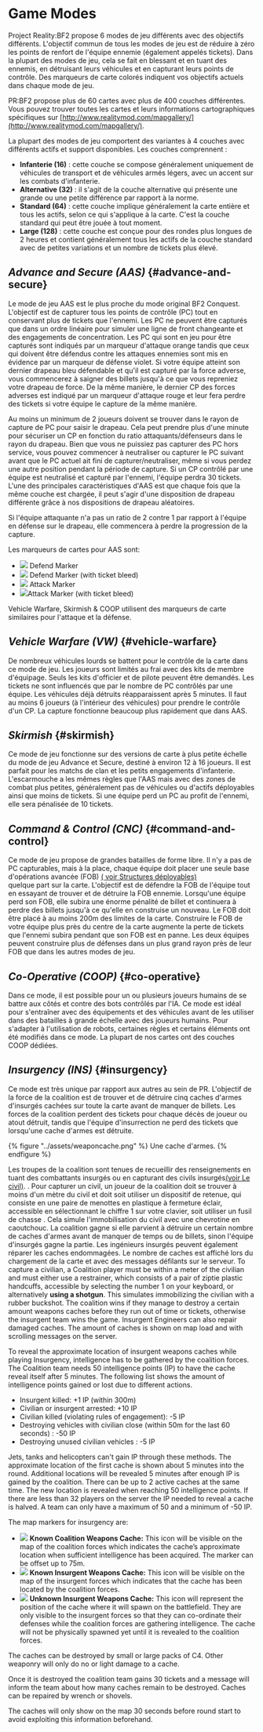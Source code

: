 # Game Modes

Project Reality:BF2 propose 6 modes de jeu différents avec des objectifs différents. L'objectif commun de tous les modes de jeu est de réduire à zéro les points de renfort de l'équipe ennemie (également appelés tickets). Dans la plupart des modes de jeu, cela se fait en blessant et en tuant des ennemis, en détruisant leurs véhicules et en capturant leurs points de contrôle. Des marqueurs de carte colorés indiquent vos objectifs actuels dans chaque mode de jeu.

PR:BF2 propose plus de 60 cartes avec plus de 400 couches différentes. Vous pouvez trouver toutes les cartes et leurs informations cartographiques spécifiques sur [http://www.realitymod.com/mapgallery/](http://www.realitymod.com/mapgallery/).

La plupart des modes de jeu comportent des variantes à 4 couches avec différents actifs et support disponibles. Les couches comprennent :

* **Infanterie \(16\)** : cette couche se compose généralement uniquement de véhicules de transport et de véhicules armés légers, avec un accent sur les combats d'infanterie.
* **Alternative \(32\)** : il s'agit de la couche alternative qui présente une grande ou une petite différence par rapport à la norme.
* **Standard \(64\)** : cette couche implique généralement la carte entière et tous les actifs, selon ce qui s'applique à la carte. C'est la couche standard qui peut être jouée à tout moment.
* **Large \(128\)** : cette couche est conçue pour des rondes plus longues de 2 heures et contient généralement tous les actifs de la couche standard avec de petites variations et un nombre de tickets plus élevé.

## _Advance and Secure \(AAS\)_ {#advance-and-secure}

Le mode de jeu AAS est le plus proche du mode original BF2 Conquest. L'objectif est de capturer tous les points de contrôle \(PC\) tout en conservant plus de tickets que l'ennemi. Les PC ne peuvent être capturés que dans un ordre linéaire pour simuler une ligne de front changeante et des engagements de concentration. Les PC qui sont en jeu pour être capturés sont indiqués par un marqueur d'attaque orange tandis que ceux qui doivent être défendus contre les attaques ennemies sont mis en évidence par un marqueur de défense violet. Si votre équipe atteint son dernier drapeau bleu défendable et qu'il est capturé par la force adverse, vous commencerez à saigner des billets jusqu'à ce que vous repreniez votre drapeau de force. De la même manière, le dernier CP des forces adverses est indiqué par un marqueur d'attaque rouge et leur fera perdre des tickets si votre équipe le capture de la même manière.

Au moins un minimum de 2 joueurs doivent se trouver dans le rayon de capture de PC pour saisir le drapeau. Cela peut prendre plus d'une minute pour sécuriser un CP en fonction du ratio attaquants/défenseurs dans le rayon du drapeau. Bien que vous ne puissiez pas capturer des PC hors service, vous pouvez commencer à neutraliser ou capturer le PC suivant avant que le PC actuel ait fini de capturer/neutraliser, même si vous perdez une autre position pendant la période de capture. Si un CP contrôlé par une équipe est neutralisé et capturé par l'ennemi, l'équipe perdra 30 tickets. L'une des principales caractéristiques d'AAS est que chaque fois que la même couche est chargée, il peut s'agir d'une disposition de drapeau différente grâce à nos dispositions de drapeau aléatoires.

Si l'équipe attaquante n'a pas un ratio de 2 contre 1 par rapport à l'équipe en défense sur le drapeau, elle commencera à perdre la progression de la capture.

Les marqueurs de cartes pour AAS sont:

* ![](../assets/defend.png) Defend Marker 
* ![](../assets/defend%20bleed.png) Defend Marker \(with ticket bleed\) 
* ![](../assets/attack_bleed.png) Attack Marker
* ![](../assets/attack.png)Attack Marker \(with ticket bleed\)

Vehicle Warfare, Skirmish & COOP utilisent des marqueurs de carte similaires pour l'attaque et la défense.

## _Vehicle Warfare \(VW\)_ {#vehicle-warfare}

De nombreux véhicules lourds se battent pour le contrôle de la carte dans ce mode de jeu. Les joueurs sont limités au frai avec des kits de membre d'équipage. Seuls les kits d'officier et de pilote peuvent être demandés. Les tickets ne sont influencés que par le nombre de PC contrôlés par une équipe. Les véhicules déjà détruits réapparaissent après 5 minutes. Il faut au moins 6 joueurs \(à l'intérieur des véhicules\) pour prendre le contrôle d'un CP. La capture fonctionne beaucoup plus rapidement que dans AAS.

## _Skirmish_ {#skirmish}

Ce mode de jeu fonctionne sur des versions de carte à plus petite échelle du mode de jeu Advance et Secure, destiné à environ 12 à 16 joueurs. Il est parfait pour les matchs de clan et les petits engagements d'infanterie. L'escarmouche a les mêmes règles que l'AAS mais avec des zones de combat plus petites, généralement pas de véhicules ou d'actifs déployables ainsi que moins de tickets. Si une équipe perd un PC au profit de l'ennemi, elle sera pénalisée de 10 tickets.

## _Command & Control \(CNC\)_ {#command-and-control}

Ce mode de jeu propose de grandes batailles de forme libre. Il n'y a pas de PC capturables, mais à la place, chaque équipe doit placer une seule base d'opérations avancée (FOB)  [\( voir Structures déployables\)](the_squad_leader.md#deployable-structures)  
quelque part sur la carte. L'objectif est de défendre la FOB de l'équipe tout en essayant de trouver et de détruire la FOB ennemie. Lorsqu'une équipe perd son FOB, elle subira une énorme pénalité de billet et continuera à perdre des billets jusqu'à ce qu'elle en construise un nouveau. Le FOB doit être placé à au moins 200m des limites de la carte. Construire le FOB de votre équipe plus près du centre de la carte augmente la perte de tickets que l'ennemi subira pendant que son FOB est en panne. Les deux équipes peuvent construire plus de défenses dans un plus grand rayon près de leur FOB que dans les autres modes de jeu.


## _Co-Operative \(COOP\)_ {#co-operative}

Dans ce mode, il est possible pour un ou plusieurs joueurs humains de se battre aux côtés et contre des bots contrôlés par l'IA. Ce mode est idéal pour s'entraîner avec des équipements et des véhicules avant de les utiliser dans des batailles à grande échelle avec des joueurs humains. Pour s'adapter à l'utilisation de robots, certaines règles et certains éléments ont été modifiés dans ce mode. La plupart de nos cartes ont des couches COOP dédiées.

## _Insurgency \(INS\)_ {#insurgency}

Ce mode est très unique par rapport aux autres au sein de PR. L'objectif de la force de la coalition est de trouver et de détruire cinq caches d'armes d'insurgés cachées sur toute la carte avant de manquer de billets. Les forces de la coalition perdent des tickets pour chaque décès de joueur ou atout détruit, tandis que l'équipe d'insurrection ne perd des tickets que lorsqu'une cache d'armes est détruite.

{% figure "../assets/weaponcache.png" %}
Une cache d'armes.
{% endfigure %}

Les troupes de la coalition sont tenues de recueillir des renseignements en tuant des combattants insurgés ou en capturant des civils insurgés[\(voir Le civil\)](the_civilian.md). . Pour capturer un civil, un joueur de la coalition doit se trouver à moins d'un mètre du civil et doit soit utiliser un dispositif de retenue, qui consiste en une paire de menottes en plastique à fermeture éclair, accessible en sélectionnant le chiffre 1 sur votre clavier, soit utiliser un fusil de chasse . Cela simule l'immobilisation du civil avec une chevrotine en caoutchouc. La coalition gagne si elle parvient à détruire un certain nombre de caches d'armes avant de manquer de temps ou de billets, sinon l'équipe d'insurgés gagne la partie. Les ingénieurs insurgés peuvent également réparer les caches endommagées. Le nombre de caches est affiché lors du chargement de la carte et avec des messages défilants sur le serveur.
To capture a civilian, a Coalition player must be within a meter of the civilian and must either use a restrainer, which consists of a pair of ziptie plastic handcuffs, accessible by selecting the number 1 on your keyboard, or alternatively **using a shotgun**. This simulates immobilizing the civilian with a rubber buckshot. The coalition wins if they manage to destroy a certain amount weapons caches before they run out of time or tickets, otherwise the insurgent team wins the game. Insurgent Engineers can also repair damaged caches. The amount of caches is shown on map load and with scrolling messages on the server.

To reveal the approximate location of insurgent weapons caches while playing Insurgency, intelligence has to be gathered by the coalition forces. The Coalition team needs 50 intelligence points \(IP\) to have the cache reveal itself after 5 minutes. The following list shows the amount of intelligence points gained or lost due to different actions.

* Insurgent killed: +1 IP \(within 300m\)
* Civilian or insurgent arrested: +10 IP
* Civilian killed \(violating rules of engagement\): -5 IP
* Destroying vehicles with civilian close \(within 50m for the last 60 seconds\) : -50 IP
* Destroying unused civilian vehicles : -5 IP

Jets, tanks and helicopters can't gain IP through these methods. The approximate location of the first cache is shown about 5 minutes into the round. Additional locations will be revealed 5 minutes after enough IP is gained by the coalition. There can be up to 2 active caches at the same time. The new location is revealed when reaching 50 intelligence points. If there are less than 32 players on the server the IP needed to reveal a cache is halved. A team can only have a maximum of 50 and a minimum of -50 IP.

The map markers for insurgency are:

* ![](../assets/cache.png) **Known Coalition Weapons Cache:** This icon will be visible on the map of the coalition forces which indicates the cache’s approximate location when sufficient intelligence has been acquired. The marker can be offset up to 75m.
* ![](../assets/unknown%20weapon%20cache.png) **Known Insurgent Weapons Cache:** This icon will be visible on the map of the insurgent forces which indicates that the cache has been located by the coalition forces.
* ![](../assets/unknown%20cache.png) **Unknown Insurgent Weapons Cache:** This icon will represent the position of the cache where it will spawn on the battlefield. They are only visible to the insurgent forces so that they can co-ordinate their defenses while the coalition forces are gathering intelligence. The cache will not be physically spawned yet until it is revealed to the coalition forces.

The caches can be destroyed by small or large packs of C4. Other weaponry will only do no or light damage to a cache.

Once it is destroyed the coalition team gains 30 tickets and a message will inform the team about how many caches remain to be destroyed. Caches can be repaired by wrench or shovels.

The caches will only show on the map 30 seconds before round start to avoid exploiting this information beforehand.

